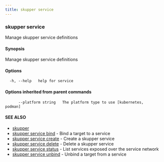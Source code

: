```yaml
---
title: skupper service
---
```

### skupper service

Manage skupper service definitions

#### Synopsis

Manage skupper service definitions

#### Options

```
  -h, --help   help for service
```

#### Options inherited from parent commands

```
      --platform string   The platform type to use [kubernetes, podman]
```

#### SEE ALSO

* [skupper](index.html) 
* [skupper service bind](skupper_service_bind.html)	 - Bind a target to a service
* [skupper service create](skupper_service_create.html)	 - Create a skupper service
* [skupper service delete](skupper_service_delete.html)	 - Delete a skupper service
* [skupper service status](skupper_service_status.html)	 - List services exposed over the service network
* [skupper service unbind](skupper_service_unbind.html)	 - Unbind a target from a service

<!-- ###### Auto generated by spf13/cobra on 29-May-2024
 -->